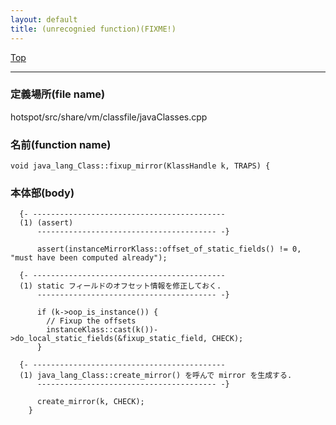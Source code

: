 ```yaml
---
layout: default
title: (unrecognied function)(FIXME!)
---
```

[Top](../index.html)

--- 
### 定義場所(file name)
hotspot/src/share/vm/classfile/javaClasses.cpp

### 名前(function name)
```
void java_lang_Class::fixup_mirror(KlassHandle k, TRAPS) {
```

### 本体部(body)
```
  {- -------------------------------------------
  (1) (assert)
      ---------------------------------------- -}

	  assert(instanceMirrorKlass::offset_of_static_fields() != 0, "must have been computed already");
	
  {- -------------------------------------------
  (1) static フィールドのオフセット情報を修正しておく.
      ---------------------------------------- -}

	  if (k->oop_is_instance()) {
	    // Fixup the offsets
	    instanceKlass::cast(k())->do_local_static_fields(&fixup_static_field, CHECK);
	  }

  {- -------------------------------------------
  (1) java_lang_Class::create_mirror() を呼んで mirror を生成する.
      ---------------------------------------- -}

	  create_mirror(k, CHECK);
	}
	
```


